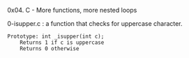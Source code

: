 0x04. C - More functions, more nested loops

0-isupper.c : a function that checks for uppercase character.

    Prototype: int _isupper(int c);
        Returns 1 if c is uppercase
	    Returns 0 otherwise

